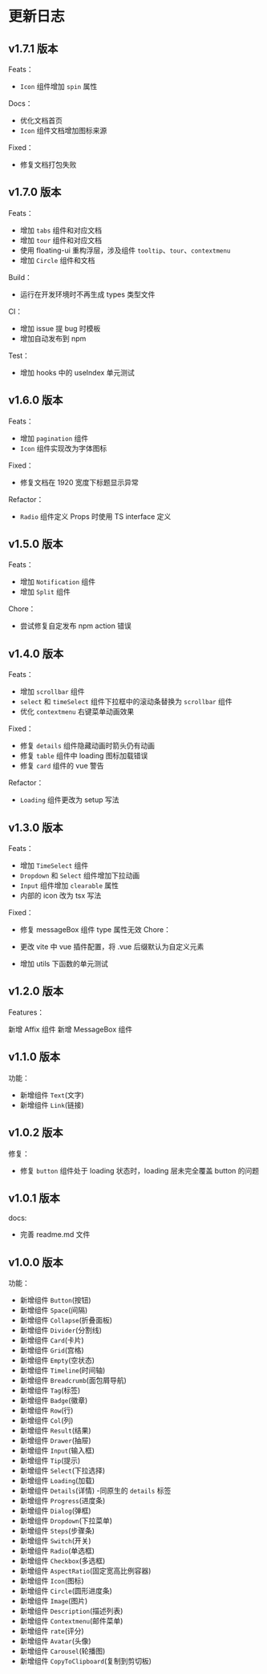 # 更新日志

## v1.7.1 版本

Feats：

- `Icon` 组件增加 `spin` 属性

Docs：

- 优化文档首页
- `Icon` 组件文档增加图标来源

Fixed：

- 修复文档打包失败

## v1.7.0 版本

Feats：

- 增加 `tabs` 组件和对应文档
- 增加 `tour` 组件和对应文档
- 使用 floating-ui 重构浮层，涉及组件 `tooltip`、`tour`、`contextmenu`
- 增加 `Circle` 组件和文档

Build：

- 运行在开发环境时不再生成 types 类型文件

CI：

- 增加 issue 提 bug 时模板
- 增加自动发布到 npm

Test：

- 增加 hooks 中的 useIndex 单元测试

## v1.6.0 版本

Feats：

- 增加 `pagination` 组件
- `Icon` 组件实现改为字体图标

Fixed：

- 修复文档在 1920 宽度下标题显示异常

Refactor：

- `Radio` 组件定义 Props 时使用 TS interface 定义

## v1.5.0 版本

Feats：

- 增加 `Notification` 组件
- 增加 `Split` 组件

Chore：

- 尝试修复自定发布 npm action 错误

## v1.4.0 版本

Feats：

- 增加 `scrollbar` 组件
- `select` 和 `timeSelect` 组件下拉框中的滚动条替换为 `scrollbar` 组件
- 优化 `contextmenu` 右键菜单动画效果

Fixed：

- 修复 `details` 组件隐藏动画时箭头仍有动画
- 修复 `table` 组件中 loading 图标加载错误
- 修复 `card` 组件的 vue 警告

Refactor：

- `Loading` 组件更改为 setup 写法

## v1.3.0 版本

Feats：

- 增加 `TimeSelect` 组件
- `Dropdown` 和 `Select` 组件增加下拉动画
- `Input` 组件增加 `clearable` 属性
- 内部的 icon 改为 tsx 写法

Fixed：

- 修复 messageBox 组件 type 属性无效
  Chore：

- 更改 vite 中 vue 插件配置，将 .vue 后缀默认为自定义元素
- 增加 utils 下函数的单元测试

## v1.2.0 版本

Features：

新增 Affix 组件
新增 MessageBox 组件

## v1.1.0 版本

功能：

- 新增组件 `Text`(文字)
- 新增组件 `Link`(链接)

## v1.0.2 版本

修复：

- 修复 `button` 组件处于 loading 状态时，loading 层未完全覆盖 button 的问题

## v1.0.1 版本

docs:

- 完善 readme.md 文件

## v1.0.0 版本

功能：

- 新增组件 `Button`(按钮)
- 新增组件 `Space`(间隔)
- 新增组件 `Collapse`(折叠面板)
- 新增组件 `Divider`(分割线)
- 新增组件 `Card`(卡片)
- 新增组件 `Grid`(宫格)
- 新增组件 `Empty`(空状态)
- 新增组件 `Timeline`(时间轴)
- 新增组件 `Breadcrumb`(面包屑导航)
- 新增组件 `Tag`(标签)
- 新增组件 `Badge`(徽章)
- 新增组件 `Row`(行)
- 新增组件 `Col`(列)
- 新增组件 `Result`(结果)
- 新增组件 `Drawer`(抽屉)
- 新增组件 `Input`(输入框)
- 新增组件 `Tip`(提示)
- 新增组件 `Select`(下拉选择)
- 新增组件 `Loading`(加载)
- 新增组件 `Details`(详情) -同原生的 `details` 标签
- 新增组件 `Progress`(进度条)
- 新增组件 `Dialog`(弹框)
- 新增组件 `Dropdown`(下拉菜单)
- 新增组件 `Steps`(步骤条)
- 新增组件 `Switch`(开关)
- 新增组件 `Radio`(单选框)
- 新增组件 `Checkbox`(多选框)
- 新增组件 `AspectRatio`(固定宽高比例容器)
- 新增组件 `Icon`(图标)
- 新增组件 `Circle`(圆形进度条)
- 新增组件 `Image`(图片)
- 新增组件 `Description`(描述列表)
- 新增组件 `Contextmenu`(邮件菜单)
- 新增组件 `rate`(评分)
- 新增组件 `Avatar`(头像)
- 新增组件 `Carousel`(轮播图)
- 新增组件 `CopyToClipboard`(复制到剪切板)
